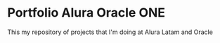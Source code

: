 # Portfolio Alura Oracle ONE
This my repository of projects that I'm doing at Alura Latam and Oracle
